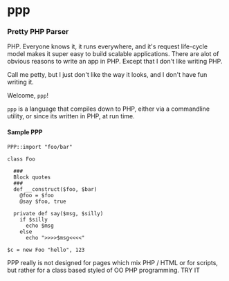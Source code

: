 # ppp
### Pretty PHP Parser

PHP. Everyone knows it, it runs everywhere, and it's request life-cycle model makes it super easy
to build scalable applications.  There are alot of obvious reasons to write an app in PHP.  Except
that I don't like writing PHP.

Call me petty, but I just don't like the way it looks, and I don't have fun writing it.

Welcome, `ppp`!

`ppp` is a language that compiles down to PHP, either via a commandline utility, or 
since its written in PHP, at run time.

#### Sample PPP

```
PPP::import "foo/bar"

class Foo

  ###
  Block quotes
  ###
  def __construct($foo, $bar)
    @foo = $foo
    @say $foo, true

  private def say($msg, $silly)
    if $silly
      echo $msg
    else 
      echo ">>>>$msg<<<<"

$c = new Foo "hello", 123
```

PPP really is not designed for pages which mix PHP / HTML or for scripts, but rather for
a class based styled of OO PHP programming. TRY IT
